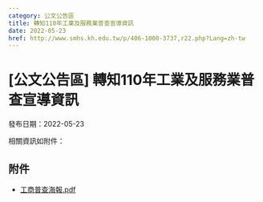 ```yaml
---
category: 公文公告區
title: 轉知110年工業及服務業普查宣導資訊
date: 2022-05-23
href: http://www.smhs.kh.edu.tw/p/406-1000-3737,r22.php?Lang=zh-tw
---
```


# [公文公告區] 轉知110年工業及服務業普查宣導資訊

發布日期：2022-05-23

相關資訊如附件：

## 附件

- [工商普查海報.pdf](https://www.smhs.kh.edu.tw/var/file/0/1000/attach/51/pta_3503_763832_67646.pdf)
